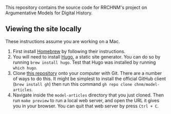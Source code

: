 This repository contains the source code for RRCHNM's project on Argumentative Models for Digital History.

## Viewing the site locally

These instructions assume you are working on a Mac. 

1. First install [Homebrew](https://brew.sh) by following their instructions.
2. You will need to install [Hugo](https://gohugo.io), a static site generator. You can do so by running `brew install hugo`. Test that Hugo was installed by running `which hugo`.
3. Clone [this repository](https://github.com/chnm/model-articles) onto your computer with Git. There are a number of ways to do this. It might be simplest to install the official GitHub client (`brew install gh`) then run this command `gh repo clone chnm/model-articles`.
4. Navigate inside the `model-articles` directory that you just cloned. Then run `make preview` to run a local web server, and open the URL it gives you in your browser. You can quit that web server by press `Ctrl + C`.
